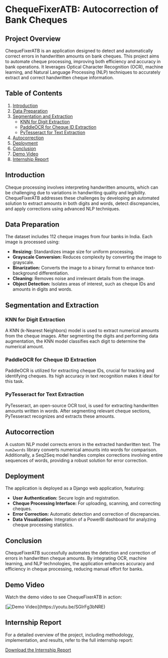 # ChequeFixerATB: Autocorrection of Bank Cheques

## Project Overview
ChequeFixerATB is an application designed to detect and automatically correct errors in handwritten amounts on bank cheques. This project aims to automate cheque processing, improving both efficiency and accuracy in bank operations. It leverages Optical Character Recognition (OCR), machine learning, and Natural Language Processing (NLP) techniques to accurately extract and correct handwritten cheque information.

## Table of Contents
1. [Introduction](#introduction)
2. [Data Preparation](#data-preparation)
3. [Segmentation and Extraction](#segmentation-and-extraction)
   - [KNN for Digit Extraction](#knn-for-digit-extraction)
   - [PaddleOCR for Cheque ID Extraction](#paddleocr-for-cheque-id-extraction)
   - [PyTesseract for Text Extraction](#pytesseract-for-text-extraction)
4. [Autocorrection](#autocorrection)
5. [Deployment](#deployment)
6. [Conclusion](#conclusion)
7. [Demo Video](#demo-video)
8. [Internship Report](#internship-report)

## Introduction
Cheque processing involves interpreting handwritten amounts, which can be challenging due to variations in handwriting quality and legibility. ChequeFixerATB addresses these challenges by developing an automated solution to extract amounts in both digits and words, detect discrepancies, and apply corrections using advanced NLP techniques.

## Data Preparation
The dataset includes 112 cheque images from four banks in India. Each image is processed using:
- **Resizing:** Standardizes image size for uniform processing.
- **Grayscale Conversion:** Reduces complexity by converting the image to grayscale.
- **Binarization:** Converts the image to a binary format to enhance text-background differentiation.
- **Cleaning:** Removes noise and irrelevant details from the image.
- **Object Detection:** Isolates areas of interest, such as cheque IDs and amounts in digits and words.

## Segmentation and Extraction
### KNN for Digit Extraction
A KNN (k-Nearest Neighbors) model is used to extract numerical amounts from the cheque images. After segmenting the digits and performing data augmentation, the KNN model classifies each digit to determine the numerical amount.

### PaddleOCR for Cheque ID Extraction
PaddleOCR is utilized for extracting cheque IDs, crucial for tracking and identifying cheques. Its high accuracy in text recognition makes it ideal for this task.

### PyTesseract for Text Extraction
PyTesseract, an open-source OCR tool, is used for extracting handwritten amounts written in words. After segmenting relevant cheque sections, PyTesseract recognizes and extracts these amounts.

## Autocorrection
A custom NLP model corrects errors in the extracted handwritten text. The `num2words` library converts numerical amounts into words for comparison. Additionally, a Seq2Seq model handles complex corrections involving entire sequences of words, providing a robust solution for error correction.

## Deployment
The application is deployed as a Django web application, featuring:
- **User Authentication:** Secure login and registration.
- **Cheque Processing Interface:** For uploading, scanning, and correcting cheques.
- **Error Correction:** Automatic detection and correction of discrepancies.
- **Data Visualization:** Integration of a PowerBI dashboard for analyzing cheque processing statistics.

## Conclusion
ChequeFixerATB successfully automates the detection and correction of errors in handwritten cheque amounts. By integrating OCR, machine learning, and NLP technologies, the application enhances accuracy and efficiency in cheque processing, reducing manual effort for banks.

## Demo Video
Watch the demo video to see ChequeFixerATB in action:

[![Demo Video]([https://example.com/path/to/your_image.jpg](https://github.com/hadsa129/ChequeFixerATB/blob/main/application.png))](https://youtu.be/SGIrFg3bNRE)



## Internship Report
For a detailed overview of the project, including methodology, implementation, and results, refer to the full internship report:

[Download the Internship Report]([link_to_your_report](https://github.com/hadsa129/ChequeFixerATB/blob/main/Rapport_atb.pdf))
